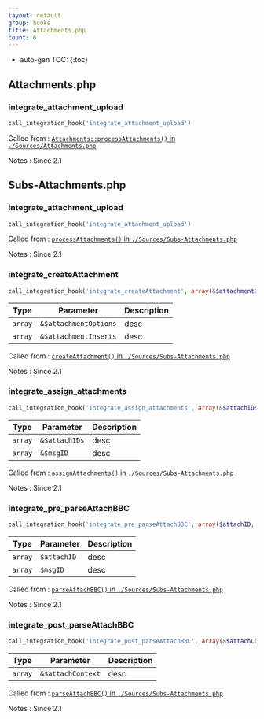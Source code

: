 ```yaml
---
layout: default
group: hooks
title: Attachments.php
count: 6
---
```

* auto-gen TOC:
{:toc}

## Attachments.php
### integrate_attachment_upload

```php
call_integration_hook('integrate_attachment_upload')
```


Called from
: [`Attachments::processAttachments()` in `./Sources/Attachments.php`](../docs/attachments.html#attachments::processattachments)

Notes
: Since 2.1


## Subs-Attachments.php
### integrate_attachment_upload

```php
call_integration_hook('integrate_attachment_upload')
```


Called from
: [`processAttachments()` in `./Sources/Subs-Attachments.php`](../docs/subs-attachments.html#processattachments)

Notes
: Since 2.1

### integrate_createAttachment

```php
call_integration_hook('integrate_createAttachment', array(&$attachmentOptions, &$attachmentInserts))
```

Type|Parameter|Description
---|---|---
`array`|`&$attachmentOptions`|desc
`array`|`&$attachmentInserts`|desc

Called from
: [`createAttachment()` in `./Sources/Subs-Attachments.php`](../docs/subs-attachments.html#createattachment)

Notes
: Since 2.1

### integrate_assign_attachments

```php
call_integration_hook('integrate_assign_attachments', array(&$attachIDs, &$msgID))
```

Type|Parameter|Description
---|---|---
`array`|`&$attachIDs`|desc
`array`|`&$msgID`|desc

Called from
: [`assignAttachments()` in `./Sources/Subs-Attachments.php`](../docs/subs-attachments.html#assignattachments)

Notes
: Since 2.1

### integrate_pre_parseAttachBBC

```php
call_integration_hook('integrate_pre_parseAttachBBC', array($attachID, $msgID))
```

Type|Parameter|Description
---|---|---
`array`|`$attachID`|desc
`array`|`$msgID`|desc

Called from
: [`parseAttachBBC()` in `./Sources/Subs-Attachments.php`](../docs/subs-attachments.html#parseattachbbc)

Notes
: Since 2.1

### integrate_post_parseAttachBBC

```php
call_integration_hook('integrate_post_parseAttachBBC', array(&$attachContext))
```

Type|Parameter|Description
---|---|---
`array`|`&$attachContext`|desc

Called from
: [`parseAttachBBC()` in `./Sources/Subs-Attachments.php`](../docs/subs-attachments.html#parseattachbbc)

Notes
: Since 2.1

